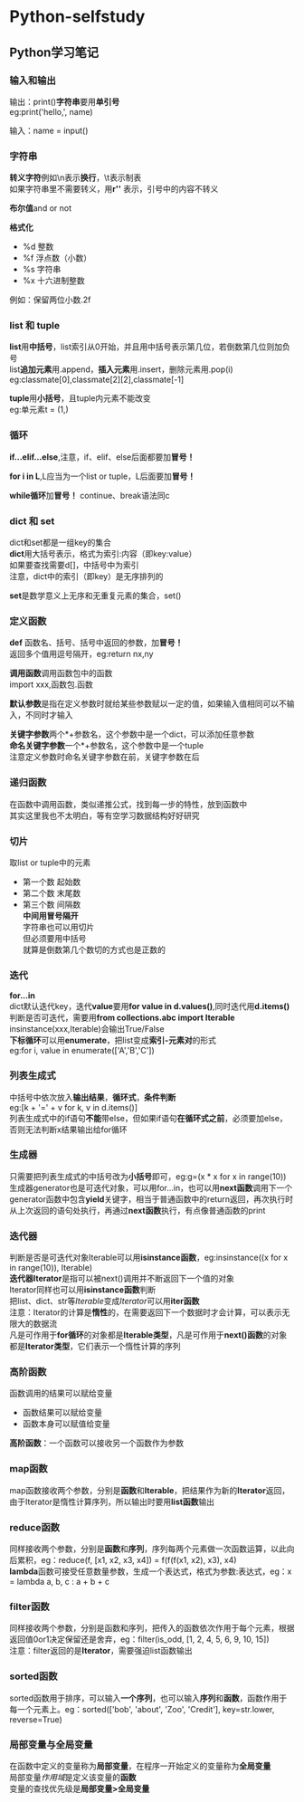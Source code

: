 # Python-selfstudy
## Python学习笔记  
### 输入和输出  

输出：print()**字符串**要用**单引号**<br>
eg:print('hello,', name)<br>

输入：name = input()<br>

### 字符串

**转义字符**例如\n表示**换行**，\t表示制表<br>
如果字符串里不需要转义，用**r''** 表示，引号中的内容不转义<br>

**布尔值**and or not

**格式化**<br>
- %d 整数    
- %f 浮点数（小数）   
- %s 字符串    
- %x 十六进制整数    

例如：保留两位小数.2f<br>

### list 和 tuple
**list**用**中括号**，list索引从0开始，并且用中括号表示第几位，若倒数第几位则加负号<br>
list**追加元素**用.append，**插入元素**用.insert，删除元素用.pop(i)<br>
eg:classmate[0],classmate[2][2],classmate[-1]<br>

**tuple**用**小括号**，且tuple内元素不能改变<br>
eg:单元素t = (1,)<br>

### 循环

**if...elif...else**,注意，if、elif、else后面都要加**冒号！**<br>

**for i in L**,L应当为一个list or tuple，L后面要加**冒号！**<br>

**while循环**加**冒号！** continue、break语法同c<br>

### dict 和 set
dict和set都是一组key的集合<br>
**dict**用大括号表示，格式为索引:内容（即key:value）<br>
如果要查找需要d[]，中括号中为索引<br>
注意，dict中的索引（即key）是无序排列的<br>

**set**是数学意义上无序和无重复元素的集合，set()<br>

### 定义函数
**def** 函数名、括号、括号中返回的参数，加**冒号！**<br>
返回多个值用逗号隔开，eg:return nx,ny<br>

**调用函数**调用函数包中的函数<br>
import xxx,函数包.函数<br>

**默认参数**是指在定义参数时就给某些参数赋以一定的值，如果输入值相同可以不输入，不同时才输入<br>

**关键字参数**两个*+参数名，这个参数中是一个dict，可以添加任意参数<br>
**命名关键字参数**一个*+参数名，这个参数中是一个tuple<br>
注意定义参数时命名关键字参数在前，关键字参数在后<br>

### 递归函数
在函数中调用函数，类似递推公式，找到每一步的特性，放到函数中<br>
其实这里我也不太明白，等有空学习数据结构好好研究<br>

### 切片
取list or tuple中的元素<br>
- 第一个数 起始数   
- 第二个数 末尾数    
- 第三个数 间隔数   
**中间用冒号隔开**<br>
字符串也可以用切片<br>但必须要用中括号<br>
就算是倒数第几个数切的方式也是正数的<br>

### 迭代
**for...in**<br>
dict默认迭代key，迭代**value**要用**for value in d.values()**,同时迭代用**d.items()**<br>
判断是否可迭代，需要用**from collections.abc import Iterable**<br>
insinstance(xxx,Iterable)会输出True/False<br>
**下标循环**可以用**enumerate**，把list变成**索引-元素对**的形式<br>
eg:for i, value in enumerate(['A','B','C'])<br>

### 列表生成式
中括号中依次放入**输出结果**，**循环式**，**条件判断**<br>
eg:[k + '=' + v for k, v in d.items()]<br>
列表生成式中的if语句**不能**带else，但如果if语句**在循环式之前**，必须要加else，否则无法判断x结果输出给for循环<br>

### 生成器
只需要把列表生成式的中括号改为**小括号**即可，eg:g=(x * x for x in range(10))<br>
生成器generator也是可迭代对象，可以用for...in，也可以用**next函数**调用下一个<br>
generator函数中包含**yield**关键字，相当于普通函数中的return返回，再次执行时从上次返回的语句处执行，再通过**next函数**执行，有点像普通函数的print<br>

### 迭代器
判断是否是可迭代对象Iterable可以用**isinstance函数**，eg:insinstance((x for x in range(10)), Iterable)<br>
**迭代器Iterator**是指可以被next()调用并不断返回下一个值的对象<br>
Iterator同样也可以用**isinstance函数**判断<br>
把list、dict、str等*Iterable*变成*Iterator*可以用**iter函数**<br>
注意：Iterator的计算是**惰性**的，在需要返回下一个数据时才会计算，可以表示无限大的数据流<br>
凡是可作用于**for循环**的对象都是**Iterable类型**，凡是可作用于**next()函数**的对象都是**Iterator类型**，它们表示一个惰性计算的序列<br>

### 高阶函数
函数调用的结果可以赋给变量<br>
- 函数结果可以赋给变量   
- 函数本身可以赋值给变量 
   
**高阶函数**：一个函数可以接收另一个函数作为参数<br>   

### map函数
map函数接收两个参数，分别是**函数**和**Iterable**，把结果作为新的**Iterator**返回，由于Iterator是惰性计算序列，所以输出时要用**list函数**输出<br>

### reduce函数
同样接收两个参数，分别是**函数**和**序列**，序列每两个元素做一次函数运算，以此向后累积，eg：reduce(f, [x1, x2, x3, x4]) = f(f(f(x1, x2), x3), x4)<br>
**lambda**函数可接受任意数量参数，生成一个表达式，格式为参数:表达式，eg：x = lambda a, b, c : a + b + c<br>

### filter函数
同样接收两个参数，分别是函数和序列，把传入的函数依次作用于每个元素，根据返回值0or1决定保留还是舍弃，eg：filter(is_odd, [1, 2, 4, 5, 6, 9, 10, 15])<br>
注意：filter返回的是**Iterator**，需要强迫list函数输出<br>

### sorted函数
sorted函数用于排序，可以输入**一个序列**，也可以输入**序列**和**函数**，函数作用于每一个元素上。eg：sorted(['bob', 'about', 'Zoo', 'Credit'], key=str.lower, reverse=True)<br>

### 局部变量与全局变量
在函数中定义的变量称为**局部变量**，在程序一开始定义的变量称为**全局变量**<br>
局部变量*作用域*是定义该变量的**函数**<br>
变量的查找优先级是**局部变量>全局变量**<br>








